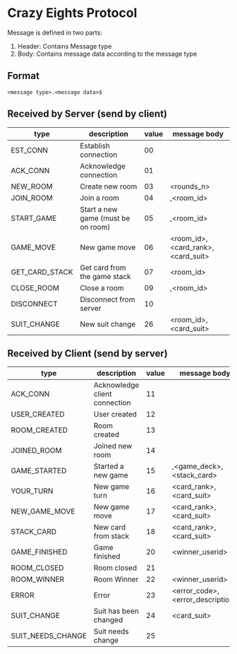 # Crazy Eights Protocol

Message is defined in two parts:
1. Header: Contains Message type 
2. Body: Contains message data according to the message type

## Format
```
<message type>.<message data>$
```

## Received by Server (send by client)

| type           | description                        | value | message body                      |
|----------------|------------------------------------|-------|-----------------------------------|
| EST_CONN       | Establish connection               | 00    |                                   |
| ACK_CONN       | Acknowledge connection             | 01    | <userid>                          |
| NEW_ROOM       | Create new room                    | 03    | <rounds_n>                        |
| JOIN_ROOM      | Join a room                        | 04    | <userid>,<room_id>                |
| START_GAME     | Start a new game (must be on room) | 05    | <userdi>,<room_id>                |
| GAME_MOVE      | New game move                      | 06    | <room_id>,<card_rank>,<card_suit> |
| GET_CARD_STACK | Get card from the game stack       | 07    | <room_id>                         |
| CLOSE_ROOM     | Close a room                       | 09    | <userid>,<room_id>                |
| DISCONNECT     | Disconnect from server             | 10    | <userid>                          |
| SUIT_CHANGE    | New suit change                    | 26    | <room_id>,<card_suit>             |

## Received by Client (send by server)

| type                | description                   | value | message body                     |
|---------------------|-------------------------------|-------|----------------------------------|
| ACK_CONN            | Acknowledge client connection | 11    |                                  |
| USER_CREATED        | User created                  | 12    | <userid>                         |
| ROOM_CREATED        | Room created                  | 13    | <roomid>                         |
| JOINED_ROOM         | Joined new room               | 14    | <roomid>                         |
| GAME_STARTED        | Started a new game            | 15    | <roomid>,<game_deck>,<stack_card>|
| YOUR_TURN           | New game turn                 | 16    | <card_rank>,<card_suit>          |
| NEW_GAME_MOVE       | New game move                 | 17    | <card_rank>,<card_suit>          |
| STACK_CARD          | New card from stack           | 18    | <card_rank>,<card_suit>          |
| GAME_FINISHED       | Game finished                 | 20    | <winner_userid>                  |
| ROOM_CLOSED         | Room closed                   | 21    |                                  |
| ROOM_WINNER         | Room Winner                   | 22    | <winner_userid>                  |
| ERROR               | Error                         | 23    | <error_code>,<error_description> |
| SUIT_CHANGE         | Suit has been changed         | 24    | <card_suit>                      |
| SUIT_NEEDS_CHANGE   | Suit needs change             | 25    |                                  |